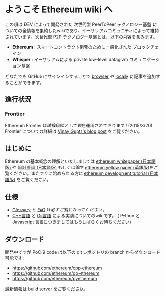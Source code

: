 # ようこそ Ethereum wiki へ

この項は ÐΞV によって開発された 次世代型 PeerToPeer テクノロジー基盤 についての全情報を集約したwikiであり、イーサリアムコミュニティによって維持されています。次世代型 P2P テクノロジー基盤とは、以下の内容を含みます。  
* **Ethereum** : スマートコントラクト開発のために一般化された ブロックチェイン   
* **Whisper** : イーサリアムによる private low-level datagram コミュニケーション基盤

どなたでも GitHub にサインインすることで [browser](https://help.github.com/articles/editing-wiki-pages-via-the-online-interface) や [locally](https://help.github.com/articles/adding-and-editing-wiki-pages-locally) に記事を追加することができます。

## 進行状況 

### Frontier 

Ethereum Frontier は試験段階として現在運用されております ! (2015/3/20)  
Frontier についての詳細は [Vinay Gupta's blog post](https://blog.ethereum.org/2015/03/03/ethereum-launch-process/) をご覧ください。

## はじめに
Ethereum の基本概念の理解といたしましては [ethereum whitepaper (日本語版) ](https://github.com/ethereum/wiki/wiki/%5BJapanese%5D-White-Paper) や [設計原理 (日本語版)](https://github.com/ethereum/wiki/wiki/%5BJapanese%5D-Design-Rationale--(設計原理)) もしくは論文 [ethereum yellow paper (英語版)](http://gavwood.com/Paper.pdf)をご覧ください。またすぐに始められる方は [ethereum development tutorial (日本語版)](https://github.com/ethereum/wiki/wiki/%5BJapanese%5D--Ethereum-Development-Tutorial)  をご覧ください。

## 仕様
- [Glossary](https://github.com/ethereum/wiki/wiki/Glossary) と [FAQ](https://github.com/ethereum/wiki/wiki/FAQ) は必ずご覧になってください。  
- [C++言語](https://github.com/ethereum/cpp-ethereum/wiki) と [Go言語](https://github.com/ethereum/go-ethereum/wiki) による実装についてのwikiです。 ( Python と Javascript 言語につきましてはもうしばらくお待ちください)

## ダウンロード
開発中ですが PoC-9 code は以下の git レポジトリの branch からダウンロード可能です:
- https://github.com/ethereum/cpp-ethereum
- https://github.com/ethereum/go-ethereum
- https://github.com/ethereum/pyethereum

最新情報は [build server](http://build.ethdev.com/console) をご覧ください。